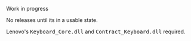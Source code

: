 Work in progress

No releases until its in a usable state.

Lenovo's <kbd>Keyboard_Core.dll</kbd> and <kbd>Contract_Keyboard.dll</kbd> required.